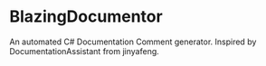 # BlazingDocumentor
An automated C# Documentation Comment generator. Inspired by DocumentationAssistant from jinyafeng.
